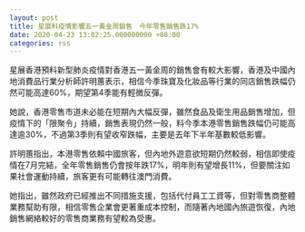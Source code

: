 ```yaml
---
layout: post
title: 星展料疫情影響五一黃金周銷售　今年零售銷售跌17%
date: 2020-04-23 13:02:25.000000000 +08:00
categories: rss
---
```


星展香港預料新型肺炎疫情對香港五一黃金周的銷售會有較大影響，香港及中國內地消費品行業分析師許明蕙表示，相信今季珠寶及化妝品等行業的同店銷售跌幅仍然可能高達60%，期望第4季能有輕微反彈。

她說，香港零售市道未必能在短期內大幅反彈，雖然食品及衛生用品銷售增加，但疫情下的「限聚令」持續，銷售表現仍然一般，料今季本港零售銷售跌幅仍可能高達逾30%，不過第3季則有望收窄跌幅，主要是去年下半年基數較低影響。

許明蕙指出，本港零售依賴中國旅客，但內地外遊意欲短期仍然較弱，相信即使疫情在7月完結，全年零售銷售仍會按年跌17%，明年則有望增長11%，但要關注如果社會運動持續，旅客更有可能轉往澳門消費。

她指出，雖然政府已經推出不同措施支援，包括代付員工工資等，但對零售商整體業務幫助有限，相信零售企業會更著重成本控制，而隨著內地國內旅遊恢復，內地銷售網絡較好的零售商業務有望較為受惠。
